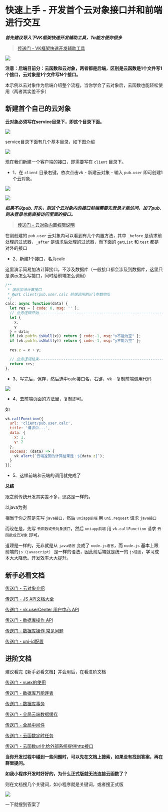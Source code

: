 # 快速上手 - 开发首个云对象接口并和前端进行交互

___首先建议导入下VK框架快速开发辅助工具，Ta能方便你很多___

> [传送门 - VK框架快速开发辅助工具](https://ext.dcloud.net.cn/plugin?id=6663)

![](https://vkceyugu.cdn.bspapp.com/VKCEYUGU-cf0c5e69-620c-4f3c-84ab-f4619262939f/39e8a615-c43c-421f-b848-b241970638ea.png)

**注意：后端目前分：云函数和云对象，两者都是后端，区别是云函数是1个文件写1个接口，云对象是1个文件写N个接口。**

本示例以云对象作为后端介绍整个流程，当你学会了云对象后，云函数也能轻松使用（两者其实差不多）


## 新建首个自己的云对象

**云对象必须写在service目录下，即这个目录下面。**

![](https://vkceyugu.cdn.bspapp.com/VKCEYUGU-cf0c5e69-620c-4f3c-84ab-f4619262939f/e0135e14-8057-4ce8-9e51-7268aa237ce4.png)

service目录下面有几个基本目录，如下图介绍

![](https://vkceyugu.cdn.bspapp.com/VKCEYUGU-cf0c5e69-620c-4f3c-84ab-f4619262939f/862a6d33-d2b9-4bbb-ae2c-c82a13f27e9d.png)

现在我们新建一个客户端的接口，即需要写在 `client` 目录下。

* 1、在 `client` 目录右键，依次点击vk - 新建云对象 - 输入 `pub.user` 即可创建1个云对象。

![](https://vkceyugu.cdn.bspapp.com/VKCEYUGU-cf0c5e69-620c-4f3c-84ab-f4619262939f/dda3de07-9b70-405a-87c2-f0c48bd5798a.png)

![](https://vkceyugu.cdn.bspapp.com/VKCEYUGU-cf0c5e69-620c-4f3c-84ab-f4619262939f/3ce96cb2-d462-4fb6-8d88-b921e99b3371.png)

___如果不以pub. 开头，则这个云对象内的接口前端需要先登录才能访问，加了pub. 则未登录也能直接访问里面的接口。___

> [传送门 - 云对象内置权限说明](https://vkdoc.fsq.pub/client/uniCloud/cloudfunctions/cloudObject.html#%E5%86%85%E7%BD%AE%E6%9D%83%E9%99%90)

在刚创建的 `pub.user` 云对象内可以看到有几个内置方法，其中 `_before` 是请求前处理的过滤器，`_after` 是请求后处理的过滤器，而下面的 `getList` 和 `test` 都是对外的接口

* 2、新建1个接口，名为calc

这里演示简易加法计算接口，不涉及数据库（一般接口都会涉及到数据库，这里只是演示怎么写接口，同时给前端怎么调用）

```js
/**
 * 演示加法计算接口
 * @url client/pub.user.calc 前端调用的url参数地址
 */
calc: async function(data) {
  let res = { code: 0, msg: '' };
  // 业务逻辑开始-----------------------------------------------------------
  let {
    x,
    y
  } = data;
  if (vk.pubfn.isNull(x)) return { code:-1, msg:"x不能为空" };
  if (vk.pubfn.isNull(y)) return { code:-1, msg:"y不能为空" };
  
  res.z = x + y;

  // 业务逻辑结束-----------------------------------------------------------
  return res;
},
```

* 3、写完后，保存，然后选中calc接口名，右键，vk - 复制前端调用代码

![](https://vkceyugu.cdn.bspapp.com/VKCEYUGU-cf0c5e69-620c-4f3c-84ab-f4619262939f/5e1b9a53-7969-4059-a795-8d47fe66c65a.png)


* 4、去前端页面的方法里，复制即可。

如

```js
vk.callFunction({
  url: 'client/pub.user.calc',
  title: '请求中...',
  data: {
    x: 1,
    y: 2
  },
  success: (data) => {
    vk.alert(`云端返回的计算结果是：${data.z}`);
  }
});
```

* 5、这样前端和云端的调用就完成了


**总结**

跟之前传统开发其实差不多，思路是一样的。

以java为例

相当于你之前是先写 `java接口`，然后 `uniapp前端` 用 `uni.request` 请求 `java接口`

而现在是，先写 `云函数或云对象接口`，然后 `uniapp前端` 用 `vk.callFunction` 请求 `云函数或云对象` 即可。

道理是一样的，无非就是从 `java语言` 变成了 `node.js语言`，而 `node.js` 基本上跟前端的`js（javascript）` 是一样的语法，因此前后端就是统一的 `js语言`，学习成本大大降低。开发效率大大提升。

## 新手必看文档

[传送门 - 云对象介绍](https://vkdoc.fsq.pub/client/uniCloud/cloudfunctions/cloudObject.html)

[传送门 - JS API文档大全](https://vkdoc.fsq.pub/client/jsapi.html)

[传送门 - vk.userCenter 用户中心 API](https://vkdoc.fsq.pub/client/vk.userCenter.html)

[传送门 - 数据库操作 API](https://vkdoc.fsq.pub/client/uniCloud/db/api.html)

[传送门 - 数据库操作 常见问题](https://vkdoc.fsq.pub/client/uniCloud/db/question.html)

[传送门 - uni-id配置](https://vkdoc.fsq.pub/client/uniCloud/config/uni-id.html)

## 进阶文档

建议看完【新手必看文档】并会用后，在看进阶文档

[传送门 - vuex的使用](https://vkdoc.fsq.pub/client/pages/vuex.html)

[传送门 - 数据库万能连表](https://vkdoc.fsq.pub/client/uniCloud/db/selects.html)

[传送门 - 数据库事务](https://vkdoc.fsq.pub/client/uniCloud/db/transaction.html)

[传送门 - 全局云端数据缓存](https://vkdoc.fsq.pub/client/uniCloud/cache/cache.html)

[传送门 - 全局中间件](https://vkdoc.fsq.pub/client/uniCloud/cache/cache.html)

[传送门 - 云函数定时任务](https://vkdoc.fsq.pub/client/uniCloud/cloudfunctions/timer.html)

[传送门 - 云函数url化给外部系统提供http接口](https://vkdoc.fsq.pub/client/question/q2.html)

**当你开发过程中碰到一些问题时，可以先在文档上搜索，如果没有找到答案，再在群里提问。**

**如我小程序开发时好好的，为什么正式版就无法连接云函数了？**

则在文档搜几个关键词，如小程序就是关键词，或者搜正式版

![](https://vkceyugu.cdn.bspapp.com/VKCEYUGU-cf0c5e69-620c-4f3c-84ab-f4619262939f/100c4e98-f0e3-49ca-a61a-7ca66a40ca6f.png)

一下就搜到答案了

